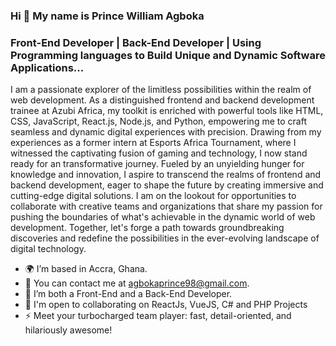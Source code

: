 ### Hi 👋 My name is Prince William Agboka

### Front-End Developer | Back-End Developer | Using Programming languages to Build Unique and Dynamic Software Applications...
I am a passionate explorer of the limitless possibilities within the realm of web development. As a distinguished frontend and backend development trainee at Azubi Africa, my toolkit is enriched with powerful tools like HTML, CSS, JavaScript, React.js, Node.js, and Python, empowering me to craft seamless and dynamic digital experiences with precision. Drawing from my experiences as a former intern at Esports Africa Tournament, where I witnessed the captivating fusion of gaming and technology, I now stand ready for an transformative journey. Fueled by an unyielding hunger for knowledge and innovation, I aspire to transcend the realms of frontend and backend development, eager to shape the future by creating immersive and cutting-edge digital solutions. I am on the lookout for opportunities to collaborate with creative teams and organizations that share my passion for pushing the boundaries of what's achievable in the dynamic world of web development. Together, let's forge a path towards groundbreaking discoveries and redefine the possibilities in the ever-evolving landscape of digital technology.

- 🌍 I’m based in Accra, Ghana.
- 📩 You can contact me at agbokaprince98@gmail.com.
- 🧠 I’m both a Front-End and a Back-End Developer.
- 🤝  I'm open to collaborating on ReactJs, VueJS, C# and PHP Projects
- ⚡  Meet your turbocharged team player: fast, detail-oriented, and hilariously awesome!
